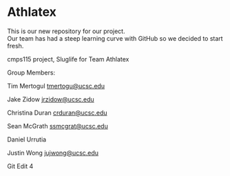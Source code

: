 # Athlatex
This is our new repository for our project.  
Our team has had a steep learning curve with GitHub so
we decided to start fresh.

cmps115 project, Sluglife for Team Athlatex

Group Members:

Tim Mertogul tmertogu@ucsc.edu

Jake Zidow jrzidow@ucsc.edu

Christina Duran crduran@ucsc.edu

Sean McGrath ssmcgrat@ucsc.edu

Daniel Urrutia

Justin Wong jujwong@ucsc.edu

Git Edit 4

